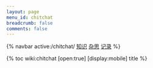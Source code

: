 ```yaml
---
layout: page
menu_id: chitchat
breadcrumb: false
comments: false
---
```

{% navbar active:/chitchat/ [知识](/chitchat/) [杂思](/chitchat/think/) [记录](/chitchat/record/) %}

{% toc wiki:chitchat [open:true] [display:mobile] title %}
